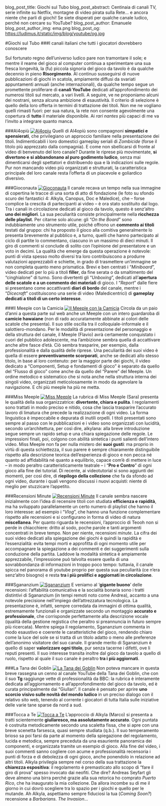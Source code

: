 blog_post_title: Giochi sul Tubo
blog_post_abstract: Centinaia di canali TV, serie infinite su Netflix, montagne di video pirata sulla Rete... e ancora niente che parli di giochi! Se siete disperati per qualche canale ludico, perché non cercare su YouTube?
blog_post_author: Emanuele
blog_post_author_img: ema.png
blog_post_og: https://ludimus.it/static/img/blog/youtube/og.jpg

#Giochi sul Tubo
###I canali italiani che tutti i giocatori dovrebbero conoscere

Sul fortunato regno dell’universo ludico pare non tramontare il sole; e mentre il reame del gioco al computer continua a sperimentare una sua fresca longevità, la (fu) piccola signoria del gioco da tavolo è da qualche decennio in pieno **Risorgimento**. 
Al continuo susseguirsi di nuove pubblicazioni di giochi in scatola, ampiamente diffusi da svariati appuntamenti annuali (anche internazionali), da qualche tempo segue un promettente proliferare di **canali YouTube** dedicati all’approfondimento dei numerosi titoli sul mercato, a vari livelli. 
A seguire, ve ne proponiamo alcuni dei nostrani, senza alcuna ambizione di esaustività. Il criterio di selezione è quello della loro offerta in termini di trattazione dei titoli. Non me ne vogliano quelli rimasti fuori: per sua natura, la rete non consente agevolmente una copertura di **tutto** il materiale disponibile. Ai _rari nantes_ più capaci di me va l’invito a integrare quanto manca.

###Al4opiù
[![Al4opiu](../static/img/blog/youtube/al4opiu.jpg?t=1 "Al4opiù")](https://www.youtube.com/channel/UC3fBsFmP5fVtyMX2iAvlvxQ)
Quelli di Al4opiù sono compagnoni **simpatici e spensierati**, che privilegiano un approccio familiare nella presentazione dei titoli. 
Indimenticabili i loro domestici gameplay seriali di _Zombicide_ (forse il titolo più apprezzato dalla compagnia). E come non sbellicarsi di fronte al video di benvenuto del loro canale? 
Durante le riprese più movimentate, **si divertono e si abbandonano al puro godimento ludico**, senza mai dimenticarsi degli spettatori e distribuendo qua e là indicazioni sulle regole. 
Pur non mancando video più organizzati e strutturati, la caratteristica principale del loro canale resta l’offerta di un piacevole e goliardico diversivo.

###Gioconauta
[![Gioconauta](../static/img/blog/youtube/gioconauta.jpg?t=1 "Gioconauta")](https://www.youtube.com/user/Gioconauta)
Il canale recava un tempo nella sua immagine di copertina le tracce di una sorta di atto di fondazione (le foto su sfondo scuro dei fantastici 4: Alkyla, Canopus, Doc e Maledice), che – forse complice la crescita di partecipanti ai video – è ora stato sostituito dal logo. 
Tra i canali in circolazione dedicati al gioco da tavolo, questo è senz’altro **uno dei migliori**. La sua peculiarità consiste principalmente nella **ricchezza delle playlist**. Per citarne solo alcune: gli “_On the Board_” sono indubbiamente uno strumento utile, poiché offrono un **commento ai titoli** testati dal gruppo: chi ha proposto il gioco alla comitiva generalmente lo presenta brevemente al pubblico e, a turno, quelli che hanno partecipato al ciclo di partite lo commentano, ciascuno in un massimo di dieci minuti. Il giro di commenti si conclude di solito con l’opinione del presentatore e un voto in decimi. La qualità che emerge da questa operazione è notevole: punti di vista spesso molto diversi tra loro contribuiscono a produrre valutazioni apprezzabili e schiette, in grado di trasmettere un’immagine se non completa quanto meno prismatica. 
Brevi e ben centrati i “_Miniboard_”, video dedicati per lo più a titoli **filler**, da fine serata o da smaltimento del “cinghialone” di turno. 
Sono divertenti gli “_Unboxing_”, dedicati all’**apertura delle scatole e a un commento dei materiali** di gioco. 
I “_Report_” dalle fiere si presentano come accattivanti **diari di bordo** del canale, mentre i “_Dicecraft_” costituiscono una serie di video (Maledicentrici) di **gameplay dedicati a titoli di un certo interesse**.

###Il Meeple con la Camicia
[![Il Meeple con la Camicia](../static/img/blog/youtube/camicia.jpg?t=1 "Il Meeple con la Camicia")](https://www.youtube.com/user/oivalfhate)
Circola da un paio d’anni a questa parte sul web anche un Meeple con un intero guardaroba di **camicie hawaiane** (non di rado accuratamente abbinate ai colori delle scatole che presenta). Il suo stile oscilla tra il colloquiale-informale e il salottiero-mondano. Per le modalità di presentazione del personaggio e della struttura del canale, il Meeple (Flavio) avrà certamente conquistato i cuori del pubblico adolescente, ma l’ambizione sembra quella di accattivare anche altre fasce d’età. Ciò sembra trasparire, per esempio, dalla professionalità e dalla qualità delle riprese. Una peculiarità dei suoi video è quella di essere **preventivamente scorporati**, anche se dedicati allo stesso titolo, in base al loro contenuto: per la maggior parte dei giochi, il video dedicato a “Componenti, Setup e fondamenti di gioco” è separato da quello del “Flusso di gioco” come anche da quello del “Parere” del Meeple. Un ordine metodico e sistematico che si nota anche nella struttura interna dei singoli video, organizzati meticolosamente in modo da agevolare la navigazione. E chi più meeple ha più ne metta.

###Miss Meeple
[![Miss Meeple](../static/img/blog/youtube/missmeeple.jpg?t=1 "Miss Meeple")](https://www.youtube.com/channel/UC2eT4ey_PwdbBJM66pq_xrA)
La rubrica di Miss Meeple (Sara) presenta le qualità della sua organizzatrice: **divertente, chiara e pulita**. I regolamenti sono trattati in modo preciso e nitido, cosa che lascia trasparire l’accurato lavoro di limatura che precede la realizzazione di ogni video. La forma linguistica è impeccabile e depurata di inutili orpelli. I titoli presentati sono sempre al passo con le pubblicazioni e i video sono organizzati con lucidità, secondo un’architettura, per così dire, alkylana: alla breve introduzione segue sempre un rapido setup e una chiara spiegazione delle regole. Le impressioni finali, poi, colgono con abilità sintetica i punti salienti dell’intero video. 
Miss Meeple non fa per nulla mistero dei **suoi gusti**: ma proprio in virtù di questa schiettezza, il suo parere è sempre chiaramente distinguibile rispetto alla descrizione teorica dell’esperienza di gioco e non pecca né quanto ad affidabilità né quanto a equilibrio, capace com’è di mettere in luce – in modo peraltro caratteristicamente teatrale – i “**Pro e Contro**” di ogni gioco alla fine dei tutorial. 
Di recente, ai videotutorial si sono aggiunti dei momenti, per così dire, di **riepilogo della collezione** che fa da sfondo ad ogni video, durante i quali vengono discussi i nuovi acquisti: niente di meglio per stuzzicare l’appetito.

###Recensioni Minute
[![Recensioni Minute](../static/img/blog/youtube/recensioniminute.jpg?t=1 "Recensioni Minute")](https://www.youtube.com/user/radiced2)
Il canale sembra nascere inizialmente con l’idea di recensire titoli con studiata **efficienza e rapidità**, ma ha sviluppato parallelamente un certo numero di playlist che hanno il loro interesse: ad esempio i “_Vlog_”, che hanno una funzione complementare rispetto alle recensioni e si configurano in forma di video di natura **miscellanea**. 
Per quanto riguarda le recensioni, l’approccio di Teooh non si perde in chiacchiere: dritto al sodo, poche parole e tanti argomenti concentrati in breve tempo. Non per niente, recensioni _minute_. La cifra dei suoi video dedicati alla spiegazione dei giochi è quindi la rapidità e l’essenzialità: evita tempi morti e approfitta di ogni momento utile per accompagnare la spiegazione a dei commenti e dei suggerimenti sulla conduzione della partita. Laddove la modalità sintetica è ampiamente apprezzabile, l’impressione può talvolta essere quella di una sovrabbondanza di informazioni in troppo poco tempo: tuttavia, il canale spicca nel panorama di youtube proprio per questa sua peculiarità (ce n’era senz’altro bisogno) e resta **tra i più prolifici e aggiornati in circolazione**.

###Sgananzium
[![Sgananzium](../static/img/blog/youtube/sgananzium.jpg?t=1 "Sgananzium")](https://www.youtube.com/user/AndreaSoulBianchin)
E veniamo al ‘**gigante buono**’ delle recensioni: l’affabilità comunicativa e la socialità bonaria sono i tratti distintivi di Sgananzium (in tempi remoti noto come Andrea), accanto a una notevole precisione nell’impiego dell’attrezzatura tecnologica. La presentazione è, infatti, sempre corredata da immagini di ottima qualità, estremamente funzionali e organizzate secondo un montaggio **accurato e professionale**, che corrisponde perfettamente alla descrizione vocale (qualità della gestione registica che peraltro si preannuncia in futuro sempre più ricercata). 
Mentre spiega il regolamento, Sgananzium commenta in modo esaustivo e coerente le caratteristiche del gioco, rendendo chiaro come la luce del sole se si tratta di un titolo adatto o meno alle preferenze dell’anonimo visitatore del suo canale. 
Il grande merito di Sgananzium è quello di saper **valorizzare ogni titolo**, pur senza tacerne i difetti, ove li reputi presenti. Il suo interesse transita inoltre dal gioco da tavolo a quello di ruolo, rispetto al quale il suo canale è peraltro **tra i più aggiornati**.

###La Tana dei Goblin
[![La Tana dei Goblin](../static/img/blog/youtube/tana.jpg?t=1 "La Tana dei Goblin")](https://www.youtube.com/user/LaTanaDeiGoblin)
Non poteva mancare in questa breve rassegna un cenno al canale YouTube della Tana dei Goblin, che con il suo **Tg** raggiunge vette di professionalità da BBC: la rubrica è interamente dedicata all’aggiornamento e all’approfondimento del gioco da tavolo, ed è curata principalmente dai “Giullari”. Il canale è pensato per aprire **uno scorcio visivo sulle novità del mondo ludico** in un preciso dialogo con il relativo sito web, tenendo al corrente i giocatori di tutta Italia sulle iniziative delle varie tane sparse da nord a sud.

###Tocca a Te
[![Tocca a Te](../static/img/blog/youtube/toccaate.jpg?t=1 "Tocca a Te")](https://www.youtube.com/user/alkyla1)
L’approccio di Alkyla (Marco) si presenta a tratti scientemente **giullaresco, ma assolutamente accurato**. Ogni puntata è costruita metodicamente secondo una scaletta fissa, che si apre con una breve scenetta farsesca, quasi sempre studiata (q.b.). 
Il suo temperamento brioso sa poi farsi da parte al momento della spiegazione del regolamento, lucida e metodica, sempre preceduta da una esauriente panoramica dei componenti, e organizzata tramite un esempio di gioco. Alla fine del video, i suoi commenti sanno cogliere con acume e professionalità recensoria i punti di forza e di debolezza di ogni gioco, anche ponendolo in relazione ad altri titoli. 
Alkyla privilegia sempre nel corso della sua trattazione la **chiarezza espositiva**: il regolamento è premasticato allo scopo di “fare il giro di prova” spesso invocato dai neofiti. 
Che dire? Andreas Seyfart gli deve almeno una birra perché grazie alla sua retorica ho comprato _Puerto Rico_, che ha inaugurato la mia collezione. Da allora incombe su di me il giorno in cui dovrò scegliere tra lo spazio per i giochi e quello per le mutande. 
Ah Alkyla, aspettiamo sempre fiduciosi la tua (_Coming Soon?_) recensione a _Barbarians. The Invasion_…